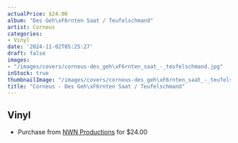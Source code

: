 ```yaml
---
actualPrice: $24.00
album: "Des Geh\xF6rnten Saat / Teufelschmand"
artist: Corneus
categories:
- Vinyl
date: '2024-11-02T05:25:27'
draft: false
images:
- "/images/covers/corneus-des_geh\xF6rnten_saat_-_teufelschmand.jpg"
inStock: true
thumbnailImage: "/images/covers/corneus-des_geh\xF6rnten_saat_-_teufelschmand-thumb.jpg"
title: "Corneus - Des Geh\xF6rnten Saat / Teufelschmand"
---
```


## Vinyl
* Purchase from [NWN Productions](http://shop.nwnprod.com/index.php?route=product/product&path=75&product_id=52360&sort=pd.name&order=ASC) for $24.00
